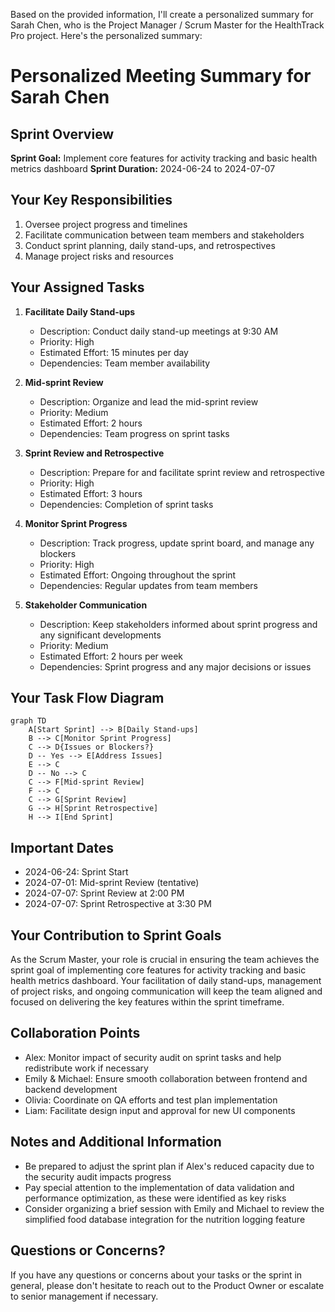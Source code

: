 Based on the provided information, I'll create a personalized summary for Sarah Chen, who is the Project Manager / Scrum Master for the HealthTrack Pro project. Here's the personalized summary:

# Personalized Meeting Summary for Sarah Chen

## Sprint Overview
**Sprint Goal:** Implement core features for activity tracking and basic health metrics dashboard
**Sprint Duration:** 2024-06-24 to 2024-07-07

## Your Key Responsibilities
1. Oversee project progress and timelines
2. Facilitate communication between team members and stakeholders
3. Conduct sprint planning, daily stand-ups, and retrospectives
4. Manage project risks and resources

## Your Assigned Tasks
1. **Facilitate Daily Stand-ups**
   - Description: Conduct daily stand-up meetings at 9:30 AM
   - Priority: High
   - Estimated Effort: 15 minutes per day
   - Dependencies: Team member availability

2. **Mid-sprint Review**
   - Description: Organize and lead the mid-sprint review
   - Priority: Medium
   - Estimated Effort: 2 hours
   - Dependencies: Team progress on sprint tasks

3. **Sprint Review and Retrospective**
   - Description: Prepare for and facilitate sprint review and retrospective
   - Priority: High
   - Estimated Effort: 3 hours
   - Dependencies: Completion of sprint tasks

4. **Monitor Sprint Progress**
   - Description: Track progress, update sprint board, and manage any blockers
   - Priority: High
   - Estimated Effort: Ongoing throughout the sprint
   - Dependencies: Regular updates from team members

5. **Stakeholder Communication**
   - Description: Keep stakeholders informed about sprint progress and any significant developments
   - Priority: Medium
   - Estimated Effort: 2 hours per week
   - Dependencies: Sprint progress and any major decisions or issues

## Your Task Flow Diagram

```mermaid
graph TD
    A[Start Sprint] --> B[Daily Stand-ups]
    B --> C[Monitor Sprint Progress]
    C --> D{Issues or Blockers?}
    D -- Yes --> E[Address Issues]
    E --> C
    D -- No --> C
    C --> F[Mid-sprint Review]
    F --> C
    C --> G[Sprint Review]
    G --> H[Sprint Retrospective]
    H --> I[End Sprint]
```

## Important Dates
- 2024-06-24: Sprint Start
- 2024-07-01: Mid-sprint Review (tentative)
- 2024-07-07: Sprint Review at 2:00 PM
- 2024-07-07: Sprint Retrospective at 3:30 PM

## Your Contribution to Sprint Goals
As the Scrum Master, your role is crucial in ensuring the team achieves the sprint goal of implementing core features for activity tracking and basic health metrics dashboard. Your facilitation of daily stand-ups, management of project risks, and ongoing communication will keep the team aligned and focused on delivering the key features within the sprint timeframe.

## Collaboration Points
- Alex: Monitor impact of security audit on sprint tasks and help redistribute work if necessary
- Emily & Michael: Ensure smooth collaboration between frontend and backend development
- Olivia: Coordinate on QA efforts and test plan implementation
- Liam: Facilitate design input and approval for new UI components

## Notes and Additional Information
- Be prepared to adjust the sprint plan if Alex's reduced capacity due to the security audit impacts progress
- Pay special attention to the implementation of data validation and performance optimization, as these were identified as key risks
- Consider organizing a brief session with Emily and Michael to review the simplified food database integration for the nutrition logging feature

## Questions or Concerns?
If you have any questions or concerns about your tasks or the sprint in general, please don't hesitate to reach out to the Product Owner or escalate to senior management if necessary.